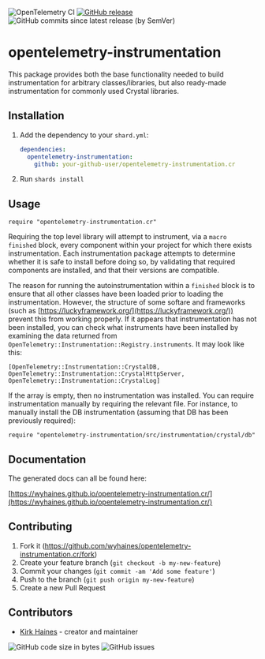 ![OpenTelemetry CI](https://img.shields.io/github/workflow/status/wyhaines/opentelemetry-instrumentation.cr/OpenTelemetry%20Instrumentation%20CI?style=for-the-badge&logo=GitHub)
[![GitHub release](https://img.shields.io/github/release/wyhaines/opentelemetry-instrumentation.cr.svg?style=for-the-badge)](https://github.com/wyhaines/opentelemetry-instrumentation.cr/releases)
![GitHub commits since latest release (by SemVer)](https://img.shields.io/github/commits-since/wyhaines/opentelemetry-instrumentation.cr/latest?style=for-the-badge)

# opentelemetry-instrumentation

This package provides both the base functionality needed to build instrumentation for arbitrary classes/libraries, but also ready-made instrumentation for commonly used Crystal libraries.

## Installation

1. Add the dependency to your `shard.yml`:

   ```yaml
   dependencies:
     opentelemetry-instrumentation:
       github: your-github-user/opentelemetry-instrumentation.cr
   ```

2. Run `shards install`

## Usage

```crystal
require "opentelemetry-instrumentation.cr"
```

Requiring the top level library will attempt to instrument, via a `macro finished` block, every component within your project for which there exists instrumentation. Each instrumentation package attempts to determine whether it is safe to install before doing so, by validating that required components are installed, and that their versions are compatible.

The reason for running the autoinstrumentation within a `finished` block is to ensure that all other classes have been loaded prior to loading the instrumentation. However, the structure of some softare and frameworks (such as [https://luckyframework.org/](https://luckyframework.org/)) prevent this from working properly. If it appears that instrumentation has not been installed, you can check what instruments have been installed by examining the data returned from `OpenTelemetry::Instrumentation::Registry.instruments`. It may look like this:

```crystal
[OpenTelemetry::Instrumentation::CrystalDB,
OpenTelemetry::Instrumentation::CrystalHttpServer,
OpenTelemetry::Instrumentation::CrystalLog]

```

If the array is empty, then no instrumentation was installed. You can require instrumentation manually by requiring the relevant file. For instance, to manually install the DB instrumentation (assuming that DB has been previously required):

```crystal
require "opentelemetry-instrumentation/src/instrumentation/crystal/db"
```

## Documentation

The generated docs can all be found here:

[https://wyhaines.github.io/opentelemetry-instrumentation.cr/](https://wyhaines.github.io/opentelemetry-instrumentation.cr/)

## Contributing

1. Fork it (<https://github.com/wyhaines/opentelemetry-instrumentation.cr/fork>)
2. Create your feature branch (`git checkout -b my-new-feature`)
3. Commit your changes (`git commit -am 'Add some feature'`)
4. Push to the branch (`git push origin my-new-feature`)
5. Create a new Pull Request

## Contributors

- [Kirk Haines](https://github.com/wyhaines) - creator and maintainer

![GitHub code size in bytes](https://img.shields.io/github/languages/code-size/wyhaines/opentelemetry-instrumentation.cr?style=for-the-badge)
![GitHub issues](https://img.shields.io/github/issues/wyhaines/opentelemetry-instrumentation.cr?style=for-the-badge)
